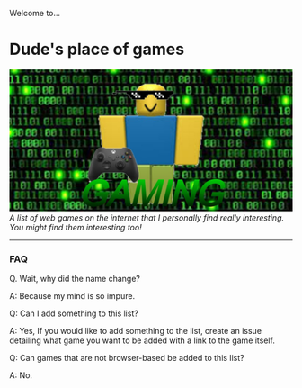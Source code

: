 Welcome to...
# Dude's place of games
![thumbnail](HubPictureV3.png)
_A list of web games on the internet that I personally find really interesting. You might find them interesting too!_
_________________
### FAQ

Q. Wait, why did the name change?

A: Because my mind is so impure.

Q: Can I add something to this list?

A: Yes, If you would like to add something to the list, create an issue detailing what game you want to be added with a link to the game itself.

Q: Can games that are not browser-based be added to this list?

A: No.

